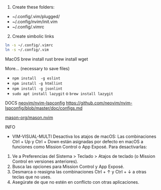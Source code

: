 1. Create these folders: 
- ~/.config/.vim/plugged/
- ~/.config/nvim/init.vim
- ~/.config/.vimrc

2. Create simbolic links

```bash
ln -s ~/.config/.vimrc 
ln -s ~/.config/.vim 
```

MacOS
brew install rust
brew install wget

More... (necessary to save files)
- `npm install  -g eslint`
- `npm install -g htmllint`
- `npm install -g jsonlint`
- `sudo apt install lazygit` o `brew install lazygit`

DOCS
[neovim/nvim-lspconfig](https://github.com/neovim/nvim-lspconfig?tab=readme-ov-file)
https://github.com/neovim/nvim-lspconfig/blob/master/doc/configs.md

[mason-org/mason.nvim](https://mason-registry.dev/registry/list)

INFO
- VIM-VISUAL-MULTI
Desactiva los atajos de macOS:
Las combinaciones Ctrl + Up y Ctrl + Down están asignadas por defecto en macOS a funciones como Mission Control o App Exposé.
Para desactivarlas:
1. Ve a Preferencias del Sistema > Teclado > Atajos de teclado (o Mission Control en versiones anteriores).
2. Busca las opciones para Mission Control y App Exposé.
3. Desmarca o reasigna las combinaciones Ctrl + ↑ y Ctrl + ↓ a otras teclas que no uses.
4. Asegúrate de que no estén en conflicto con otras aplicaciones.
